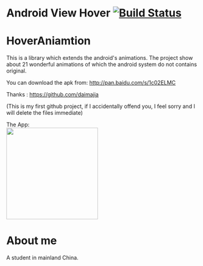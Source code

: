 # Android View Hover [![Build Status](https://travis-ci.org/daimajia/AndroidViewHover.svg)](https://travis-ci.org/daimajia/AndroidViewHover)
HoverAniamtion
==============

This is a library which extends the android's animations. The project show about 21 wonderful animations of which the android system do not contains original.

You can download the apk from:  http://pan.baidu.com/s/1c02ELMC

Thanks : https://github.com/daimajia

(This is my first github project, if I accidentally offend you, I feel sorry and I will delete the files immediate)


The App:<br>
<img width='240px' src='https://github.com/lj654548718/HoverAniamtion/blob/master/Demos/imgs/show0.png'/>




# About me

A student in mainland China. 
